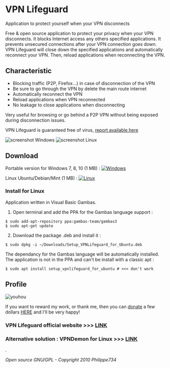 # VPN Lifeguard

Application to protect yourself when your VPN disconnects

Free & open source application to protect your privacy when your VPN disconnects. It blocks Internet access any others specified applications. It prevents unsecured connections after your VPN connection goes down. VPN Lifeguard will close down the specified applications and automatically reconnect your VPN. Then, reload applications when reconnecting the VPN.


## Characteristic
- Blocking traffic (P2P, Firefox...) in case of disconnection of the VPN
- Be sure to go through the VPN by delete the main route internet
- Automatically reconnect the VPN
- Reload applications when VPN reconnected
- No leakage to close applications when disconnecting

Very useful for browsing or go behind a P2P VPN without being exposed during disconnection issues.

VPN Lifeguard is guaranteed free of virus, [report available here](https://www.virustotal.com/fr/file/fd9ea19dabb0835c394bb7cc474a779a902697180357e6ffb18faff933c69bb7/analysis/1289253720/)


![screenshot Windows](https://cloud.githubusercontent.com/assets/24923693/21724985/c862e628-d436-11e6-8a80-de1ba45efb01.jpg)
![screenshot Linux](https://cloud.githubusercontent.com/assets/24923693/21937000/b2242e88-d9b5-11e6-94d7-bca9ef2399b4.png)

## Download
Portable version for Windows 7, 8, 10 (1 MB) : [![Windows][2]][1]

  [1]: https://github.com/Philippe734/VPN-Lifeguard/raw/master/Windows/1.4.14/VpnLifeguard.zip
  [2]: https://cloud.githubusercontent.com/assets/24923693/21724562/26754b04-d435-11e6-9654-779c17c2ebcf.png

Linux Ubuntu/Debian/Mint (1 MB) : [![Linux][2]][3]

  [3]: https://github.com/Philippe734/VPN-Lifeguard/raw/master/Linux/1.0.4/Setup_VPNLifeguard_for_Ubuntu.deb


### Install for Linux

Application written in Visual Basic Gambas. 

1. Open terminal and add the PPA for the Gambas language support :
  ```
  $ sudo add-apt-repository ppa:gambas-team/gambas3
  $ sudo apt-get update 
  ```
2. Download the package .deb and install it :
  ```
  $ sudo dpkg -i ~/Downloads/Setup_VPNLifeguard_for_Ubuntu.deb
  ```
The dependancy for the Gambas language will be automatically installed.
The application is not in the PPA and can't be install with a classic apt :
  ```
  $ sudo apt install setup_vpnlifeguard_for_ubuntu # <<< don't work
  ```

## Profile

![youhou](https://cloud.githubusercontent.com/assets/24923693/21691776/43084e80-d37a-11e6-9571-5c6c60c19964.gif)

If you want to reward my work, or thank me, then you can [donate](http://vpnlifeguard.blogspot.fr/p/faire-un-don.html) a few dollars [HERE](http://vpnlifeguard.blogspot.fr/p/faire-un-don.html) and I'll be very happy!

### VPN Lifeguard official website >>> [LINK](http://vpnlifeguard.blogspot.fr/p/english.html)
### Alternative solution : VPNDemon for Linux >>> [LINK](https://github.com/primaryobjects/vpndemon)

.

*Open source GNU/GPL - Copyright 2010 Philippe734*
